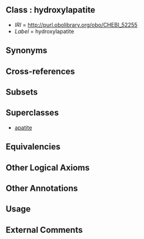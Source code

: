 
## Class : hydroxylapatite

 * *IRI* = http://purl.obolibrary.org/obo/CHEBI_52255
 * *Label* = hydroxylapatite

## Synonyms


## Cross-references


## Subsets


## Superclasses

 * [apatite](../../CHEBI/54/CHEBI_52254.md)

## Equivalencies


## Other Logical Axioms


## Other Annotations


## Usage


## External Comments

